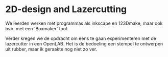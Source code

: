 # 2D-design and Lazercutting

We leerden werken met programmas als inkscape en 123Dmake, maar ook bvb. met een 'Boxmaker' tool.

Verder kregen we de opdracht om eens te gaan experimenteren met de lazercutter in een OpenLAB.
Het is de bedoeling een stempel te ontwerpen uit rubber, maar ik geraakte nog niet zo ver.
